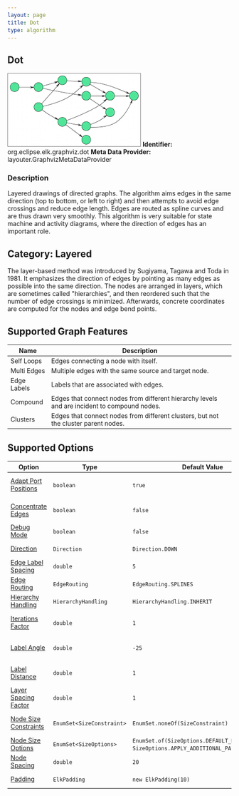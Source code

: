 ```yaml
---
layout: page
title: Dot
type: algorithm
---
```

## Dot

![](images/org-eclipse-elk-graphviz-dot_preview_dot.png)
**Identifier:** org.eclipse.elk.graphviz.dot
**Meta Data Provider:** layouter.GraphvizMetaDataProvider

### Description

Layered drawings of directed graphs. The algorithm aims edges in the same direction (top to bottom, or left to right) and then attempts to avoid edge crossings and reduce edge length. Edges are routed as spline curves and are thus drawn very smoothly. This algorithm is very suitable for state machine and activity diagrams, where the direction of edges has an important role.

## Category: Layered

The layer-based method was introduced by Sugiyama, Tagawa and Toda in 1981. It emphasizes the direction of edges by pointing as many edges as possible into the same direction. The nodes are arranged in layers, which are sometimes called "hierarchies", and then reordered such that the number of edge crossings is minimized. Afterwards, concrete coordinates are computed for the nodes and edge bend points.

## Supported Graph Features

Name | Description
----|----
Self Loops | Edges connecting a node with itself.
Multi Edges | Multiple edges with the same source and target node.
Edge Labels | Labels that are associated with edges.
Compound | Edges that connect nodes from different hierarchy levels and are incident to compound nodes.
Clusters | Edges that connect nodes from different clusters, but not the cluster parent nodes.

## Supported Options

Option | Type | Default Value | Identifier
----|----|----|----
[Adapt Port Positions](org-eclipse-elk-graphviz-adaptPortPositions) | `boolean` | `true` | org&#8203;.eclipse&#8203;.elk&#8203;.graphviz&#8203;.adaptPortPositions
[Concentrate Edges](org-eclipse-elk-graphviz-concentrate) | `boolean` | `false` | org&#8203;.eclipse&#8203;.elk&#8203;.graphviz&#8203;.concentrate
[Debug Mode](org-eclipse-elk-debugMode) | `boolean` | `false` | org&#8203;.eclipse&#8203;.elk&#8203;.debugMode
[Direction](org-eclipse-elk-direction) | `Direction` | `Direction.DOWN` | org&#8203;.eclipse&#8203;.elk&#8203;.direction
[Edge Label Spacing](org-eclipse-elk-spacing-edgeLabel) | `double` | `5` | org&#8203;.eclipse&#8203;.elk&#8203;.spacing&#8203;.edgeLabel
[Edge Routing](org-eclipse-elk-edgeRouting) | `EdgeRouting` | `EdgeRouting.SPLINES` | org&#8203;.eclipse&#8203;.elk&#8203;.edgeRouting
[Hierarchy Handling](org-eclipse-elk-hierarchyHandling(org.eclipse.elk.graphviz.dot)) | `HierarchyHandling` | `HierarchyHandling.INHERIT` | org&#8203;.eclipse&#8203;.elk&#8203;.hierarchyHandling
[Iterations Factor](org-eclipse-elk-graphviz-iterationsFactor) | `double` | `1` | org&#8203;.eclipse&#8203;.elk&#8203;.graphviz&#8203;.iterationsFactor
[Label Angle](org-eclipse-elk-graphviz-labelAngle) | `double` | `-25` | org&#8203;.eclipse&#8203;.elk&#8203;.graphviz&#8203;.labelAngle
[Label Distance](org-eclipse-elk-graphviz-labelDistance) | `double` | `1` | org&#8203;.eclipse&#8203;.elk&#8203;.graphviz&#8203;.labelDistance
[Layer Spacing Factor](org-eclipse-elk-graphviz-layerSpacingFactor) | `double` | `1` | org&#8203;.eclipse&#8203;.elk&#8203;.graphviz&#8203;.layerSpacingFactor
[Node Size Constraints](org-eclipse-elk-nodeSize-constraints) | `EnumSet<SizeConstraint>` | `EnumSet.noneOf(SizeConstraint)` | org&#8203;.eclipse&#8203;.elk&#8203;.nodeSize&#8203;.constraints
[Node Size Options](org-eclipse-elk-nodeSize-options) | `EnumSet<SizeOptions>` | `EnumSet.of(SizeOptions.DEFAULT_MINIMUM_SIZE, SizeOptions.APPLY_ADDITIONAL_PADDING)` | org&#8203;.eclipse&#8203;.elk&#8203;.nodeSize&#8203;.options
[Node Spacing](org-eclipse-elk-spacing-nodeNode) | `double` | `20` | org&#8203;.eclipse&#8203;.elk&#8203;.spacing&#8203;.nodeNode
[Padding](org-eclipse-elk-padding) | `ElkPadding` | `new ElkPadding(10)` | org&#8203;.eclipse&#8203;.elk&#8203;.padding

